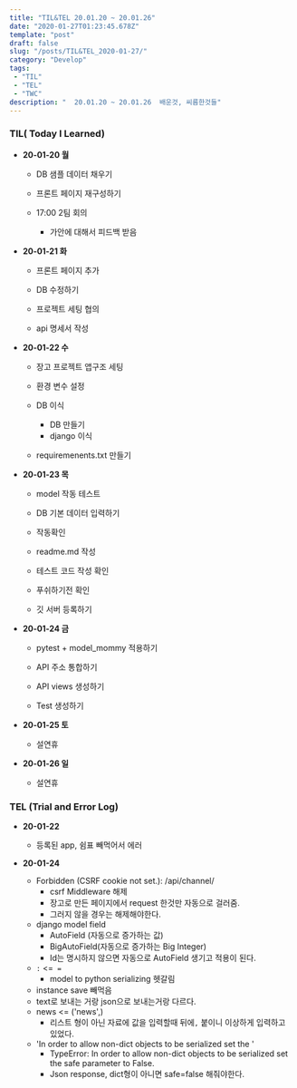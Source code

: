 ```yaml
---
title: "TIL&TEL 20.01.20 ~ 20.01.26"
date: "2020-01-27T01:23:45.678Z"
template: "post"
draft: false
slug: "/posts/TIL&TEL_2020-01-27/"
category: "Develop"
tags:
 - "TIL"
 - "TEL"
 - "TWC"
description: "  20.01.20 ~ 20.01.26  배운것, 씨름한것들"
---
```




### TIL( Today I Learned)

- **20-01-20 월**

  - DB 샘플 데이터 채우기

  - 프론트 페이지 재구성하기

  - 17:00 2팀 회의

    - 가안에 대해서 피드백 받음 

       

- **20-01-21 화**

  - 프론트 페이지 추가

  - DB 수정하기

  - 프로젝트 세팅 협의

  - api 명세서 작성

    

- **20-01-22 수**

  - 장고 프로젝트 앱구조 세팅

  - 환경 변수 설정

  - DB 이식

    - DB 만들기
    - django 이식

  - requiremenents.txt 만들기

    

- **20-01-23 목**

  - model 작동 테스트

  - DB 기본 데이터 입력하기

  - 작동확인

  - readme.md 작성

  - 테스트 코드 작성 확인

  - 푸쉬하기전 확인

  - 깃 서버 등록하기

    

- **20-01-24 금**

  - pytest + model_mommy 적용하기

  - API 주소 통합하기

  - API views 생성하기

  - Test 생성하기

    

- **20-01-25 토**

  - 설연휴

    

- **20-01-26 일**

  - 설연휴

### TEL (Trial and Error Log)

- **20-01-22**

  - 등록된 app, 쉼표 빼먹어서 에러

  

- **20-01-24**

  - Forbidden (CSRF cookie not set.): /api/channel/
    - csrf Middleware 해제 
    - 장고로 만든 페이지에서 request 한것만  자동으로 걸러줌.
    - 그러지 않을 경우는 해제해야한다.
  - django model field
    - AutoField (자동으로 증가하는 값)
    - BigAutoField(자동으로 증가하는 Big Integer) 
    - Id는 명시하지 않으면 자동으로 AutoField 생기고 적용이 된다. 
  - `:` <=` =`
    - model to python serializing 헷갈림
  - instance save 빼먹음
  - text로 보내는 거랑 json으로 보내는거랑 다르다.
  - news <= ('news',)
    - 리스트 형이 아닌 자료에 값을 입력할때 뒤에`,` 붙이니 이상하게 입력하고 있었다.
  - 'In order to allow non-dict objects to be serialized set the '
    - TypeError: In order to allow non-dict objects to be serialized set the safe parameter to False.
    - Json response, dict형이 아니면 safe=false 해줘야한다.